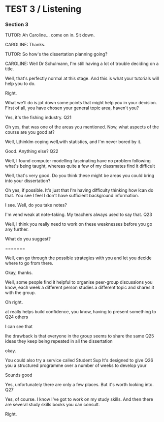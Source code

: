 TEST 3 / Listening  
=======

### Section 3    
  
TUTOR: Ah Caroline... come on in. Sit down.  
  
CAROLINE: Thanks.  
  
TUTOR: So how's the dissertation planning going? 

CAROLINE: Well Dr Schulmann, I'm still having a lot of trouble deciding on a title. 

Well, that's perfectly normal at this stage. And this is what your tutorials will help you to do. 

Right. 

What we'll do is jot down some points that might help you in your decision. 
First of all, you have chosen your general topic area, haven't you? 

Yes, it's the fishing industry. Q21 

Oh yes, that was one of the areas you mentioned. 
Now, what aspects of the course are you good at? 

Well, LthinkIm coping welLwith statistics, and I'm never bored by it. 

Good. Anything else? Q22 

Well, I found computer modelling fascinating have no problem following what's being taught, 
whereas quite a few of my classmates find it difficult 

Well, that's very good. Do you think these might be areas you could bring into your dissertation? 

Oh yes, if possible. It's just that I'm having difficulty thinking how lcan do that. 
You see I feel I don't have sufficient background information. 

I see. Well, do you take notes? 

I'm vend weak at note-taking. My teachers always used to say that. Q23 

Well, I think you really need to work on these weaknesses before you go any further. 

What do you suggest? 

=======

Well, can go through the possible strategies with you and let you decide where to go from there. 

Okay, thanks. 

Well, some people find it helpful to organise peer-group discussions you know, each week a different person studies a different topic and shares it with the group. 

Oh right. 

at really helps build confidence, you know, having to present something to Q24 others 

I can see that 

Ihe drawback is that everyone in the group seems to share the same Q25 ideas they keep being repeated in all the dissertation 

okay. 

You could also try a service called Student Sup It's designed to give Q26 you a structured programme over a number of weeks to develop your 

Sounds good 

Yes, unfortunately there are only a few places. But it's worth looking into. Q27 

Yes, of course. I know I've got to work on my study skills. And then there are several study skills books you can consult. 

Right.  

